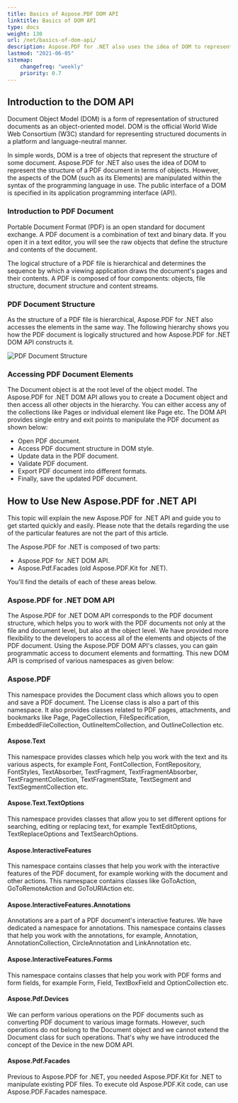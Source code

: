 ```yaml
---
title: Basics of Aspose.PDF DOM API
linktitle: Basics of DOM API
type: docs
weight: 130
url: /net/basics-of-dom-api/
description: Aspose.PDF for .NET also uses the idea of DOM to represent the structure of a PDF document in terms of objects. 
lastmod: "2021-06-05"
sitemap:
    changefreq: "weekly"
    priority: 0.7
---
```


## Introduction to the DOM API

Document Object Model (DOM) is a form of representation of structured documents as an object-oriented model. DOM is the official World Wide Web Consortium (W3C) standard for representing structured documents in a platform and language-neutral manner.

In simple words, DOM is a tree of objects that represent the structure of some document. Aspose.PDF for .NET also uses the idea of DOM to represent the structure of a PDF document in terms of objects. However, the aspects of the DOM (such as its Elements) are manipulated within the syntax of the programming language in use. The public interface of a DOM is specified in its application programming interface (API).

### Introduction to PDF Document

Portable Document Format (PDF) is an open standard for document exchange. A PDF document is a combination of text and binary data. If you open it in a text editor, you will see the raw objects that define the structure and contents of the document.

The logical structure of a PDF file is hierarchical and determines the sequence by which a viewing application draws the document's pages and their contents. A PDF is composed of four components: objects, file structure, document structure and content streams.

### PDF Document Structure

As the structure of a PDF file is hierarchical, Aspose.PDF for .NET also accesses the elements in the same way. The following hierarchy shows you how the PDF document is logically structured and how Aspose.PDF for .NET DOM API constructs it.

![PDF Document Structure](../images/structure.png)

### Accessing PDF Document Elements

The Document object is at the root level of the object model. The Aspose.PDF for .NET DOM API allows you to create a Document object and then access all other objects in the hierarchy. You can either access any of the collections like Pages or individual element like Page etc. The DOM API provides single entry and exit points to manipulate the PDF document as shown below:

- Open PDF document.
- Access PDF document structure in DOM style.
- Update data in the PDF document.
- Validate PDF document.
- Export PDF document into different formats.
- Finally, save the updated PDF document.

## How to Use New Aspose.PDF for .NET API

This topic will explain the new Aspose.PDF for .NET API and guide you to get started quickly and easily. Please note that the details regarding the use of the particular features are not the part of this article. 

The Aspose.PDF for .NET is composed of two parts:

- Aspose.PDF for .NET DOM API.
- Aspose.Pdf.Facades (old Aspose.PDF.Kit for .NET).

You'll find the details of each of these areas below.

### Aspose.PDF for .NET DOM API

The Aspose.PDF for .NET DOM API corresponds to the PDF document structure, which helps you to work with the PDF documents not only at the file and document level, but also at the object level. We have provided more flexibility to the developers to access all of the elements and objects of the PDF document. Using the Aspose.PDF DOM API's classes, you can gain programmatic access to document elements and formatting. This new DOM API is comprised of various namespaces as given below:

### Aspose.PDF

This namespace provides the Document class which allows you to open and save a PDF document. The License class is also a part of this namespace. It also provides classes related to PDF pages, attachments, and bookmarks like Page, PageCollection, FileSpecification, EmbeddedFileCollection, OutlineItemCollection, and OutlineCollection etc.

#### Aspose.Text

This namespace provides classes which help you work with the text and its various aspects, for example Font, FontCollection, FontRepository, FontStyles, TextAbsorber, TextFragment, TextFragmentAbsorber, TextFragmentCollection, TextFragmentState, TextSegment and TextSegmentCollection etc.

#### Aspose.Text.TextOptions

This namespace provides classes that allow you to set different options for searching, editing or replacing text, for example TextEditOptions, TextReplaceOptions and TextSearchOptions.

#### Aspose.InteractiveFeatures

This namespace contains classes that help you work with the interactive features of the PDF document, for example working with the document and other actions. This namespace contains classes like GoToAction, GoToRemoteAction and GoToURIAction etc.

#### Aspose.InteractiveFeatures.Annotations

Annotations are a part of a PDF document's interactive features. We have dedicated a namespace for annotations. This namespace contains classes that help you work with the annotations, for example, Annotation, AnnotationCollection, CircleAnnotation and LinkAnnotation etc.

#### Aspose.InteractiveFeatures.Forms

This namespace contains classes that help you work with PDF forms and form fields, for example Form, Field, TextBoxField and OptionCollection etc.

#### Aspose.Pdf.Devices

We can perform various operations on the PDF documents such as converting PDF document to various image formats. However, such operations do not belong to the Document object and we cannot extend the Document class for such operations. That's why we have introduced the concept of the Device in the new DOM API.

#### Aspose.Pdf.Facades

Previous to Aspose.PDF for .NET, you needed Aspose.PDF.Kit for .NET to manipulate existing PDF files. To execute old Aspose.PDF.Kit code, can use Aspose.PDF.Facades namespace.
